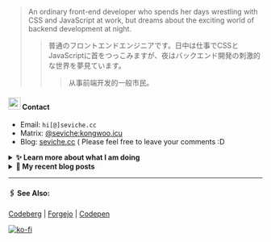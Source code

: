 
> An ordinary front-end developer who spends her days wrestling with CSS and JavaScript at work, but dreams about the exciting world of backend development at night.
>> 	普通のフロントエンドエンジニアです。日中は仕事でCSSとJavaScriptに首をつっこみますが、夜はバックエンド開発の刺激的な世界を夢見ています。
>>>	从事前端开发的一般市民。

####  <img src="https://cdn.discordapp.com/emojis/491270848032800768.png?size=128" style="width:24px;"> Contact  

- Email: `hi[@]seviche.cc`
- Matrix: [@seviche:kongwoo.icu](https://matrix.to/#/@seviche:kongwoo.icu)
- Blog: [seviche.cc](https://seviche.cc) 
  ( Please feel free to leave your comments :D 


<details>
  <summary><b> ✨ Learn more about what I am doing</b>
  </summary>


  
#### 👷 What I'm currently working on

- [Sevichecc/Seigwai](https://github.com/Sevichecc/Seigwai) -  (3 days ago)
- [Sevichecc/unfold](https://github.com/Sevichecc/unfold) -  (3 days ago)
- [primefaces/primevue](https://github.com/primefaces/primevue) - Next Generation Vue UI Component Library (1 month ago)
- [raycast/extensions](https://github.com/raycast/extensions) - Everything you need to extend Raycast. (1 month ago)
- [evroon/bracket](https://github.com/evroon/bracket) - Selfhosted tournament system with web interface (1 month ago)
  <br>
#### 🌱 My latest projects

- [Sevichecc/unfold](https://github.com/Sevichecc/unfold) - 
- [Sevichecc/devSite](https://github.com/Sevichecc/devSite) - 
- [Sevichecc/raycast-anki-extension](https://github.com/Sevichecc/raycast-anki-extension) - 
- [Sevichecc/Lisp-interpreter-in-TS](https://github.com/Sevichecc/Lisp-interpreter-in-TS) - 
- [Sevichecc/miniflux-injector](https://github.com/Sevichecc/miniflux-injector) - Injects Miniflux search results into search engine pages such as  Google, DuckDuckGo, SearXNG and Brave Search.
  

#### 🔨 My recent Pull Requests


- [Fix typo](https://github.com/primefaces/primevue/pull/5029) on [primefaces/primevue](https://github.com/primefaces/primevue) (1 month ago)
- [Update mastodon extension](https://github.com/raycast/extensions/pull/9936) on [raycast/extensions](https://github.com/raycast/extensions) (1 month ago)
- [Add i18n support and  translation for zh-CN](https://github.com/evroon/bracket/pull/394) on [evroon/bracket](https://github.com/evroon/bracket) (1 month ago)
- [feat: ✨ add chip and tag](https://github.com/importantimport/shiraha/pull/22) on [importantimport/shiraha](https://github.com/importantimport/shiraha) (3 months ago)
- [feat(Form): add valibot supprt](https://github.com/nuxt/ui/pull/615) on [nuxt/ui](https://github.com/nuxt/ui) (5 months ago)


#### 🔭 Latest releases I've contributed to


- [primefaces/primevue](https://github.com/primefaces/primevue) ([3.48.0](https://github.com/primefaces/primevue/releases/tag/3.48.0), 2 days ago) - Next Generation Vue UI Component Library
- [evroon/bracket](https://github.com/evroon/bracket) ([v1.3.1](https://github.com/evroon/bracket/releases/tag/v1.3.1), 3 days ago) - Selfhosted tournament system with web interface
- [tabler/tabler-icons](https://github.com/tabler/tabler-icons) ([v2.47.0](https://github.com/tabler/tabler-icons/releases/tag/v2.47.0), 6 days ago) - A set of over 4900 free MIT-licensed high-quality SVG icons for you to use in your web projects.
- [nuxt/ui](https://github.com/nuxt/ui) ([v2.13.0](https://github.com/nuxt/ui/releases/tag/v2.13.0), 1 week ago) - A UI Library for Modern Web Apps, powered by Vue &amp; TailwindCSS.
- [simple-icons/simple-icons](https://github.com/simple-icons/simple-icons) ([11.3.0](https://github.com/simple-icons/simple-icons/releases/tag/11.3.0), 1 week ago) - SVG icons for popular brands
  
#### 📓 Gists I wrote
  

- [nord light theme for Rime](https://gist.github.com/ae49279fbc12b633697e05fd832559e9) (10 months ago)
- [](https://gist.github.com/8bb1c560d5ac7bf3d73176a6e059e7fb) (1 year ago)
- [rss&#43; &amp; miniflux](https://gist.github.com/f5608c4ad52e71d98f6fcf74110369df) (2 years ago)
- [fork from https://github.com/ronilaukkarinen/miniflux-theme-midnight/blob/master/style.css](https://gist.github.com/dd534c114a23bb410baeab3287f134e8) (2 years ago)
- [](https://gist.github.com/6fe4eeed295c832111fd7fbedc58cc05) (2 years ago)
</details>


<details>
  <summary><b> 📜 My recent blog posts</b></summary>
  <br/>


- [直率](https://seviche.cc/2024-01-22-not-funny) (2 weeks ago)
- [2023 - 命题作文](https://seviche.cc/2024-01-20-2023) (2 weeks ago)
- [远程工作相关链接](https://seviche.cc/2023-10-02-remote-work) (4 months ago)
- [Akkoma / Pleroma 的媒体相关配置](https://seviche.cc/2023-09-10-akkoma-media) (5 months ago)
- [Python 初学笔记](https://seviche.cc/2023-09-04-python) (5 months ago)
</details>


---

####  🖇️ See Also:
[Codeberg](https://codeberg.org/Sevichecc) | [Forgejo](https://git.kongwoo.icu/seviche) | [Codepen](https://codepen.io/sevichee)

[![ko-fi](https://ko-fi.com/img/githubbutton_sm.svg)](https://ko-fi.com/R6R8LXC9O)

